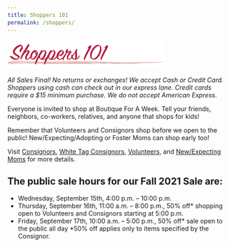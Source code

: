 ```yaml
---
title: Shoppers 101
permalink: /shoppers/
---
```


![Shoppers 101](/img/shoppers1011.png "Shoppers 101")

_All Sales Final! No returns or exchanges! We accept Cash or Credit Card. Shoppers using cash can check out in our express lane. Credit cards require a $15 minimum purchase. We do not accept American Express._

Everyone is invited to shop at Boutique For A Week. Tell your friends, neighbors, co-workers, relatives, and anyone that shops for kids!

Remember that Volunteers and Consignors shop before we open to the public! New/Expecting/Adopting or Foster Moms can shop early too!

Visit [Consignors](/consignors/), [White Tag Consignors](/consignors/white-tag-consignors/), [Volunteers](/volunteers/), and [New/Expecting Moms](/shoppers/first-time-moms/) for more details.

## The public sale hours for our Fall 2021 Sale are:

* Wednesday, September 15th, 4:00 p.m. – 10:00 p.m.
* Thursday, September 16th, 11:00 a.m. – 8:00 p.m., 50% off* shopping open to Volunteers and Consignors starting at 5:00 p.m.
* Friday, September 17th, 10:00 a.m. – 5:00 p.m., 50% off* sale open to the public all day
*50% off applies only to items specified by the Consignor.
